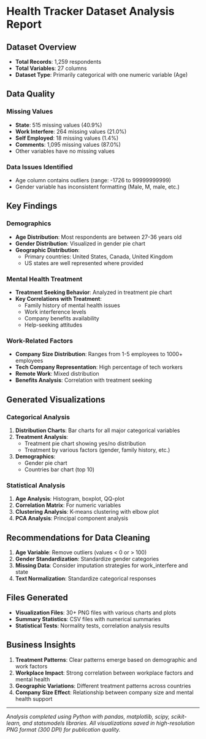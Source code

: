 # Health Tracker Dataset Analysis Report

## Dataset Overview
- **Total Records**: 1,259 respondents
- **Total Variables**: 27 columns
- **Dataset Type**: Primarily categorical with one numeric variable (Age)

## Data Quality
### Missing Values
- **State**: 515 missing values (40.9%)
- **Work Interfere**: 264 missing values (21.0%)
- **Self Employed**: 18 missing values (1.4%)
- **Comments**: 1,095 missing values (87.0%)
- Other variables have no missing values

### Data Issues Identified
- Age column contains outliers (range: -1726 to 99999999999)
- Gender variable has inconsistent formatting (Male, M, male, etc.)

## Key Findings

### Demographics
- **Age Distribution**: Most respondents are between 27-36 years old
- **Gender Distribution**: Visualized in gender pie chart
- **Geographic Distribution**: 
  - Primary countries: United States, Canada, United Kingdom
  - US states are well represented where provided

### Mental Health Treatment
- **Treatment Seeking Behavior**: Analyzed in treatment pie chart
- **Key Correlations with Treatment**:
  - Family history of mental health issues
  - Work interference levels
  - Company benefits availability
  - Help-seeking attitudes

### Work-Related Factors
- **Company Size Distribution**: Ranges from 1-5 employees to 1000+ employees
- **Tech Company Representation**: High percentage of tech workers
- **Remote Work**: Mixed distribution
- **Benefits Analysis**: Correlation with treatment seeking

## Generated Visualizations

### Categorical Analysis
1. **Distribution Charts**: Bar charts for all major categorical variables
2. **Treatment Analysis**: 
   - Treatment pie chart showing yes/no distribution
   - Treatment by various factors (gender, family history, etc.)
3. **Demographics**: 
   - Gender pie chart
   - Countries bar chart (top 10)

### Statistical Analysis
1. **Age Analysis**: Histogram, boxplot, QQ-plot
2. **Correlation Matrix**: For numeric variables
3. **Clustering Analysis**: K-means clustering with elbow plot
4. **PCA Analysis**: Principal component analysis

## Recommendations for Data Cleaning
1. **Age Variable**: Remove outliers (values < 0 or > 100)
2. **Gender Standardization**: Standardize gender categories
3. **Missing Data**: Consider imputation strategies for work_interfere and state
4. **Text Normalization**: Standardize categorical responses

## Files Generated
- **Visualization Files**: 30+ PNG files with various charts and plots
- **Summary Statistics**: CSV files with numerical summaries
- **Statistical Tests**: Normality tests, correlation analysis results

## Business Insights
1. **Treatment Patterns**: Clear patterns emerge based on demographic and work factors
2. **Workplace Impact**: Strong correlation between workplace factors and mental health
3. **Geographic Variations**: Different treatment patterns across countries
4. **Company Size Effect**: Relationship between company size and mental health support

---
*Analysis completed using Python with pandas, matplotlib, scipy, scikit-learn, and statsmodels libraries.*
*All visualizations saved in high-resolution PNG format (300 DPI) for publication quality.*
